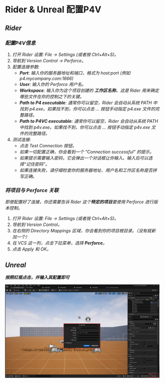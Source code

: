 # Rider & Unreal 配置P4V


## ***Rider***

### ***配置P4V信息***

1. *打开 Rider 设置: File -> Settings (或者按 Ctrl+Alt+S)。*
2. *导航到 Version Control -> Perforce。*
3. *配置连接参数:*
   - ***Port**: 输入你的服务器地址和端口，格式为 host:port (例如 p4.mycompany.com:1666)*
   - ***User**: 输入你的 Perforce 用户名。*
   - ***Workspace**: 输入你为这个项目创建的 **工作区名称**。这是 Rider 用来确定哪些文件在你的控制之下的关键。*
   - ***Path to P4 executable**: 通常你可以留空，Rider 会自动从系统 PATH 中找到 p4.exe。如果找不到，你可以点击 ... 按钮手动指定 p4.exe 文件的完整路径。*
   - ***Path to P4VC executable**: 通常你可以留空，Rider 会自动从系统 PATH 中找到 p4v.exe。如果找不到，你可以点击 ... 按钮手动指定 p4v.exe 文件的完整路径。*
4. *测试连接:*
   - *点击 Test Connection 按钮。*
   - *如果一切配置正确，你会看到一个 "Connection successful" 的提示。*
   - *如果提示需要输入密码，它会弹出一个对话框让你输入。输入后可以选择“记住密码”。*
   - *如果连接失败，请仔细检查你的服务器地址、用户名和工作区名称是否拼写正确。*

### ***将项目与 Perforce 关联***

*即使配置好了连接，你还需要告诉 Rider 这个**特定的项目**要使用 Perforce 进行版本控制。*

1. *打开 Rider 设置: File -> Settings (或者按 Ctrl+Alt+S)。*
2. *导航到 Version Control。*
3. *在右侧的 Directory Mappings 区域，你会看到你的项目根目录。（没有就新加一个）*
4. *在 VCS 这一列，点击下拉菜单，选择 **Perforce**。*
5. *点击 Apply 和 OK。*

## ***Unreal***

***按照红框点击，并输入其配置即可***

![image-20250711234626704](https://raw.githubusercontent.com/vlicecream/cloudImage/main/image-20250711234626704.png)


